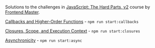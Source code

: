 Solutions to the challenges in [JavaScript: The Hard Parts, v2](https://frontendmasters.com/courses/javascript-hard-parts-v2/) course by [Frontend Master](https://frontendmasters.com).

[Callbacks and Higher-Order Functions](./callbacks.md) - `npm run start:callbacks`

[Closures, Scope, and Execution Context](./closures.md) - `npm run start:closures`

[Asynchronicity](./async.js) - `npm run start:async`

